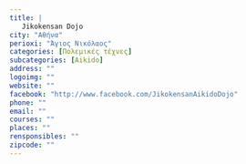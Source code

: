 ```yaml
---
title: |
   Jikokensan Dojo
city: "Αθήνα"
perioxi: "Άγιος Νικόλαος"
categories: [Πολεμικές τέχνες]
subcategories: [Aikido]
address: ""
logoimg: ""
website: ""
facebook: "http://www.facebook.com/JikokensanAikidoDojo"
phone: ""
email: ""
courses: ""
places: ""
rensponsibles: ""
zipcode: ""
---
```




